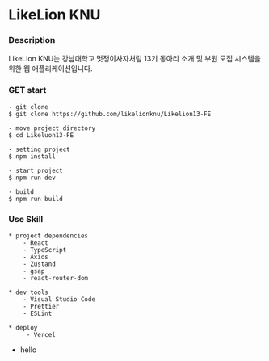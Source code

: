 # LikeLion KNU

### Description

LikeLion KNU는 강남대학교 멋쟁이사자처럼 13기 동아리 소개 및 부원 모집 시스템을 위한 웹 애플리케이션입니다. 

### GET start

```
- git clone
$ git clone https://github.com/likelionknu/Likelion13-FE

- move project directory
$ cd Likeluon13-FE

- setting project
$ npm install

- start project
$ npm run dev

- build
$ npm run build
```

### Use Skill

```
* project dependencies
    - React
    - TypeScript
    - Axios
    - Zustand
    - gsap
    - react-router-dom

* dev tools
    - Visual Studio Code
    - Prettier
    - ESLint

* deploy
     - Vercel
```

* hello
